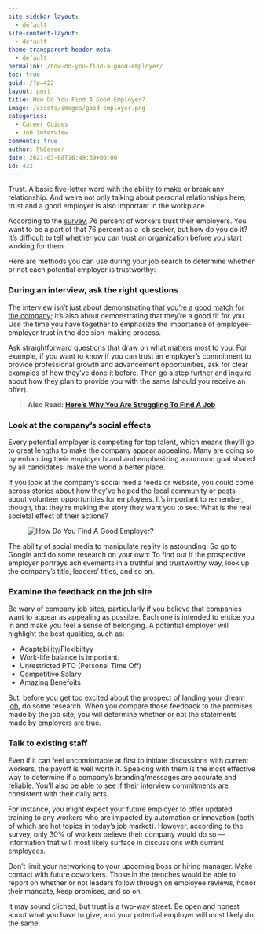 ```yaml
---
site-sidebar-layout:
  - default
site-content-layout:
  - default
theme-transparent-header-meta:
  - default
permalink: /how-do-you-find-a-good-employer/
toc: true
guid: /?p=422
layout: post
title: How Do You Find A Good Employer?
image: /assets/images/good-employer.png
categories:
  - Career Guides
  - Job Interview
comments: true
author: PhCareer
date: 2021-03-08T16:49:39+00:00
id: 422
---
```

Trust. A basic five-letter word with the ability to make or break any relationship. And we&#8217;re not only talking about personal relationships here; trust and a good employer is also important in the workplace.

According to the [survey](https://www.edelman.com/sites/g/files/aatuss191/files/2020-01/2020%20Edelman%20Trust%20Barometer%20Global%20Report.pdf), 76 percent of workers trust their employers. You want to be a part of that 76 percent as a job seeker, but how do you do it? It&#8217;s difficult to tell whether you can trust an organization before you start working for them.

Here are methods you can use during your job search to determine whether or not each potential employer is trustworthy:

### **During an interview, ask the right questions**

The interview isn&#8217;t just about demonstrating that [you&#8217;re a good match for the company](/how-to-figure-out-if-you-are-right-for-the-job/); it&#8217;s also about demonstrating that they&#8217;re a good fit for you. Use the time you have together to emphasize the importance of employee-employer trust in the decision-making process.

Ask straightforward questions that draw on what matters most to you. For example, if you want to know if you can trust an employer&#8217;s commitment to provide professional growth and advancement opportunities, ask for clear examples of how they&#8217;ve done it before. Then go a step further and inquire about how they plan to provide you with the same (should you receive an offer).

<blockquote class="wp-block-quote">
  <p>
    <strong>Also Read: <a href="/heres-why-you-are-struggling-to-find-a-job/">Here’s Why You Are Struggling To Find A Job</a></strong>
  </p>
</blockquote>

### **Look at the company&#8217;s social effects**

Every potential employer is competing for top talent, which means they&#8217;ll go to great lengths to make the company appear appealing. Many are doing so by enhancing their employer brand and emphasizing a common goal shared by all candidates: make the world a better place.

If you look at the company&#8217;s social media feeds or website, you could come across stories about how they&#8217;ve helped the local community or posts about volunteer opportunities for employees. It&#8217;s important to remember, though, that they&#8217;re making the story they want you to see. What is the real societal effect of their actions?


<figure class="wp-block-image size-large">

<img loading="lazy" width="745" height="445" src="/wp-content/uploads/2021/03/good-employer.jpg" alt="How Do You Find A Good Employer?" class="wp-image-423" srcset="/wp-content/uploads/2021/03/good-employer.jpg 745w, /wp-content/uploads/2021/03/good-employer-300x179.jpg 300w" sizes="(max-width: 745px) 100vw, 745px" /> </figure> 

The ability of social media to manipulate reality is astounding. So go to Google and do some research on your own: To find out if the prospective employer portrays achievements in a truthful and trustworthy way, look up the company&#8217;s title, leaders&#8217; titles, and so on.

### **Examine the feedback on the job site**

Be wary of company job sites, particularly if you believe that companies want to appear as appealing as possible. Each one is intended to entice you in and make you feel a sense of belonging. A potential employer will highlight the best qualities, such as:

  * Adaptability/Flexibiltyy
  * Work-life balance is important.
  * Unrestricted PTO (Personal Time Off)
  * Competitive Salary
  * Amazing Benefoits

But, before you get too excited about the prospect of [landing your dream job](/tips-you-need-to-find-your-dream-job-and-get-hired-faster/), do some research. When you compare those feedback to the promises made by the job site, you will determine whether or not the statements made by employers are true.

### **Talk to existing staff**

Even if it can feel uncomfortable at first to initiate discussions with current workers, the payoff is well worth it. Speaking with them is the most effective way to determine if a company&#8217;s branding/messages are accurate and reliable. You&#8217;ll also be able to see if their interview commitments are consistent with their daily acts.

For instance, you might expect your future employer to offer updated training to any workers who are impacted by automation or innovation (both of which are hot topics in today&#8217;s job market). However, according to the survey, only 30% of workers believe their company would do so — information that will most likely surface in discussions with current employees.

Don&#8217;t limit your networking to your upcoming boss or hiring manager. Make contact with future coworkers. Those in the trenches would be able to report on whether or not leaders follow through on employee reviews, honor their mandate, keep promises, and so on.

It may sound cliched, but trust is a two-way street. Be open and honest about what you have to give, and your potential employer will most likely do the same.
